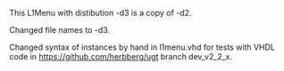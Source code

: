 This L1Menu with distibution -d3 is a copy of -d2.

Changed file names to -d3.

Changed syntax of instances by hand in l1menu.vhd for tests with VHDL code in
https://github.com/herbberg/ugt branch dev_v2_2_x.

